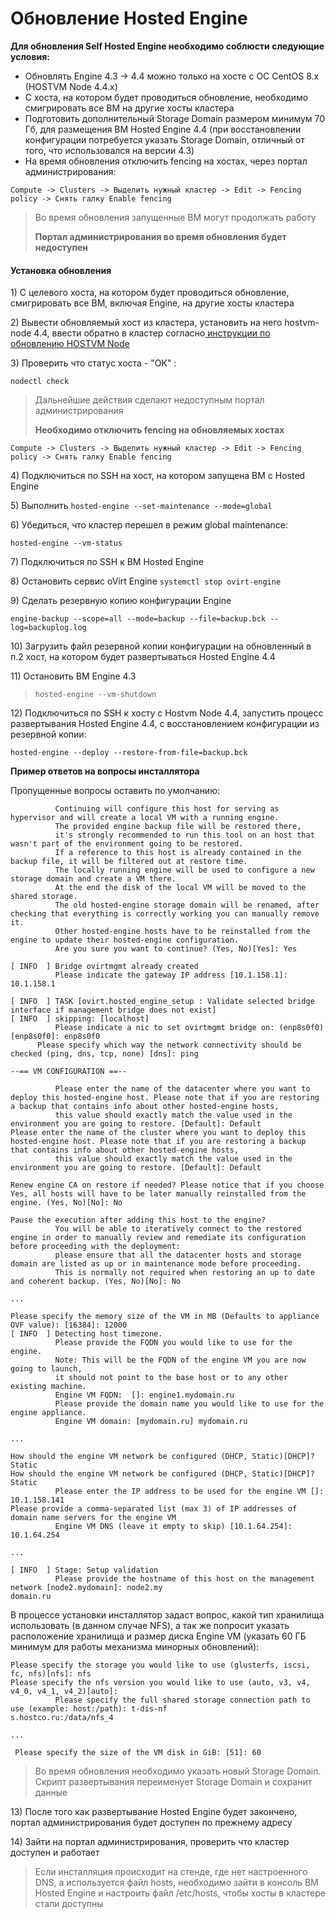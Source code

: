 # Обновление Hosted Engine

**Для обновления Self Hosted Engine необходимо соблюсти следующие условия:**

* Обновлять Engine 4.3 -&gt; 4.4 можно только на хосте с ОС CentOS 8.x \(HOSTVM Node 4.4.x\)
* С хоста, на котором будет проводиться обновление, необходимо смигрировать  все ВМ на другие хосты кластера 
* Подготовить дополнительный Storage Domain размером минимум 70 Гб, для размещения ВМ Hosted Engine 4.4 \(при восстановлении конфигурации потребуется указать Storage Domain, отличный от того, что использовался на версии 4.3\)
* На время обновления отключить fencing на хостах, через портал администрирования:

`Compute -> Clusters -> Выделить нужный кластер -> Edit -> Fencing policy -> Снять галку Enable fencing`

> Во время обновления запущенные ВМ могут продолжать работу
>
> **Портал администрирования во время обновления будет недоступен**

#### Установка обновления

1\) С целевого хоста, на котором будет проводиться обновление, смигрировать все ВМ, включая Engine, на другие хосты кластера

2\) Вывести обновляемый хост из кластера, установить на него hostvm-node 4.4, ввести обратно в кластер согласно[ инструкции по обновлению HOSTVM Node](obnovlenie-hostvm-node.md)

3\) Проверить что статус хоста - "ОК" :

`nodectl check`

> Дальнейшие действия сделают недоступным портал администрирования
>
> **Необходимо отключить fencing на обновляемых хостах**

`Compute -> Clusters -> Выделить нужный кластер -> Edit -> Fencing policy -> Снять галку Enable fencing`

4\) Подключиться по SSH на хост, на котором запущена ВМ с Hosted Engine

5\) Выполнить `hosted-engine --set-maintenance --mode=global`

6\) Убедиться, что кластер перешел в режим global maintenance:

`hosted-engine --vm-status`

7\) Подключиться по SSH к ВМ Hosted Engine

8\) Остановить сервис oVirt Engine `systemctl stop ovirt-engine`

9\) Сделать резервную копию конфигурации Engine

`engine-backup --scope=all --mode=backup --file=backup.bck --log=backuplog.log`

10\) Загрузить файл резервной копии конфигурации на обновленный в п.2 хост, на котором будет развертываться Hosted Engine 4.4

11\) Остановить ВМ Engine 4.3

> `hosted-engine --vm-shutdown`

12\) Подключиться по SSH к хосту с Hostvm Node 4.4, запустить процесс развертывания Hosted Engine 4.4, с восстановлением конфигурации из резервной копии:

`hosted-engine --deploy --restore-from-file=backup.bck`

**Пример ответов на вопросы инсталлятора**

Пропущенные вопросы оставить по умолчанию:

```text
          Continuing will configure this host for serving as hypervisor and will create a local VM with a running engine.
          The provided engine backup file will be restored there,
          it's strongly recommended to run this tool on an host that wasn't part of the environment going to be restored.
          If a reference to this host is already contained in the backup file, it will be filtered out at restore time.
          The locally running engine will be used to configure a new storage domain and create a VM there.
          At the end the disk of the local VM will be moved to the shared storage.
          The old hosted-engine storage domain will be renamed, after checking that everything is correctly working you can manually remove it.
          Other hosted-engine hosts have to be reinstalled from the engine to update their hosted-engine configuration.
          Are you sure you want to continue? (Yes, No)[Yes]: Yes
```

```text
[ INFO  ] Bridge ovirtmgmt already created
          Please indicate the gateway IP address [10.1.158.1]: 10.1.158.1
```

```text
[ INFO  ] TASK [ovirt.hosted_engine_setup : Validate selected bridge interface if management bridge does not exist]
[ INFO  ] skipping: [localhost]
          Please indicate a nic to set ovirtmgmt bridge on: (enp8s0f0) [enp8s0f0]: enp8s0f0
      Please specify which way the network connectivity should be checked (ping, dns, tcp, none) [dns]: ping
```

```text
--== VM CONFIGURATION ==--

          Please enter the name of the datacenter where you want to deploy this hosted-engine host. Please note that if you are restoring a backup that contains info about other hosted-engine hosts,
          this value should exactly match the value used in the environment you are going to restore. [Default]: Default
Please enter the name of the cluster where you want to deploy this hosted-engine host. Please note that if you are restoring a backup that contains info about other hosted-engine hosts,
          this value should exactly match the value used in the environment you are going to restore. [Default]: Default

Renew engine CA on restore if needed? Please notice that if you choose Yes, all hosts will have to be later manually reinstalled from the engine. (Yes, No)[No]: No

Pause the execution after adding this host to the engine?
          You will be able to iteratively connect to the restored engine in order to manually review and remediate its configuration before proceeding with the deployment:
          please ensure that all the datacenter hosts and storage domain are listed as up or in maintenance mode before proceeding.
          This is normally not required when restoring an up to date and coherent backup. (Yes, No)[No]: No

...

Please specify the memory size of the VM in MB (Defaults to appliance OVF value): [16384]: 12000
[ INFO  ] Detecting host timezone.
          Please provide the FQDN you would like to use for the engine.
          Note: This will be the FQDN of the engine VM you are now going to launch,
          it should not point to the base host or to any other existing machine.
          Engine VM FQDN:  []: engine1.mydomain.ru
          Please provide the domain name you would like to use for the engine appliance.
          Engine VM domain: [mydomain.ru] mydomain.ru

...

How should the engine VM network be configured (DHCP, Static)[DHCP]? Static
How should the engine VM network be configured (DHCP, Static)[DHCP]? Static
          Please enter the IP address to be used for the engine VM []: 10.1.158.141
Please provide a comma-separated list (max 3) of IP addresses of domain name servers for the engine VM
          Engine VM DNS (leave it empty to skip) [10.1.64.254]: 10.1.64.254

...

[ INFO  ] Stage: Setup validation
          Please provide the hostname of this host on the management network [node2.mydomain]: node2.my
domain.ru
```

В процессе установки инсталлятор задаст вопрос, какой тип хранилища использовать \(в данном случае NFS\), а так же попросит указать расположение хранилища и размер диска Engine VM \(указать 60 ГБ минимум для работы механизма минорных обновлений\):

```text
Please specify the storage you would like to use (glusterfs, iscsi, fc, nfs)[nfs]: nfs
Please specify the nfs version you would like to use (auto, v3, v4, v4_0, v4_1, v4_2)[auto]: 
          Please specify the full shared storage connection path to use (example: host:/path): t-dis-nf
s.hostco.ru:/data/nfs_4

...

 Please specify the size of the VM disk in GiB: [51]: 60
```

> Во время обновления необходимо указать новый Storage Domain. Скрипт развертывания переименует Storage Domain и сохранит данные

13\) После того как развертывание Hosted Engine будет закончено, портал администрирования будет доступен по прежнему адресу

14\) Зайти на портал администрирования, проверить что кластер доступен и работает

> Если инсталляция происходит на стенде, где нет настроенного DNS, а используется файл hosts, необходимо зайти в консоль ВМ Hosted Engine и настроить файл /etc/hosts, чтобы хосты в кластере стали доступны

